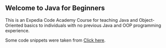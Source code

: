 ## Welcome to Java for Beginners
This is an Expedia Code Academy Course for teaching Java and Object-Oriented basics to individuals with no previous Java and OOP programming experience.

Some code snippets were taken from [Click here](https://ben-woolley.github.io/java-for-beginners/).